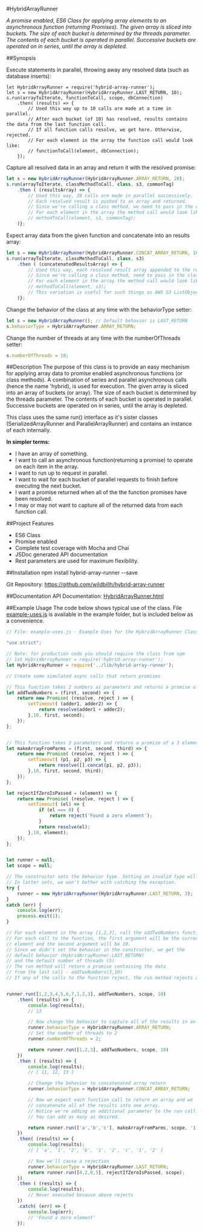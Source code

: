 #HybridArrayRunner

_A promise enabled, ES6 Class for applying array elements to an asynchronous function (returning Promises).
The given array is sliced into buckets. The size of each bucket is determined by the threads parameter.
The contents of each bucket is operated in parallel. Successive buckets are operated on in series, until
the array is depleted._  

##Synopsis

Execute statements in parallel, throwing away any resolved data (such as database inserts):

```javascipt
let HybridArrayRunner = require('hybrid-array-runner');
let s = new HybridArrayRunner(HybridArrayRunner.LAST_RETURN, 10);
s.run(arrayToIterate, functionToCall, scope, dbConnection)
    .then( (results) => {
        // Used this way up to 10 calls are made at a time in parallel.
        // After each bucket (of 10) has resolved, results contains the data from the last function call.
        // If all function calls resolve, we get here. Otherwise, rejected.
        // For each element in the array the function call would look like:
        // functionToCall(element, dbConnection);
    });
```

Capture all resolved data in an array and return it with the resolved promise:

```javascript
let s = new HybridArrayRunner(HybridArrayRunner.ARRAY_RETURN, 20);
s.run(arrayToIterate, classMethodToCall, class, s3, commonTag)
    .then ( (resultsArray) => {
        // Used this way, 20 calls are made in parallel successively. 
        // Each resolved result is pushed to an array and returned.
        // Since we're calling a class method, we need to pass in the class instance as scope.
        // For each element in the array the method call would look like:
        // methodToCall(element, s3, commonTag);
    )};
```


Expect array data from the given function and concatenate into an results array:

```javascript
let s = new HybridArrayRunner(HybridArrayRunner.CONCAT_ARRAY_RETURN, 10);
s.run(arrayToIterate, classMethodToCall, class, s3)
    .then ( (concatenatedResultsArray) => {
        // Used this way, each resolved result array appended to the results array and returned.
        // Since we're calling a class method, need to pass in the class instance as scope.
        // For each element in the array the method call would look like:
        // methodToCall(element, s3);
        // This variation is useful for such things as AWS S3 ListObject.
    )};
```

Change the behavior of the class at any time with the behaviorType setter:

```javascript
let s = new HybridArrayRunner(); // Default behavior is LAST_RETURN
s.behaviorType = HybridArrayRunner.ARRAY_RETURN;
```

Change the number of threads at any time with the numberOfThreads setter:
```javascript
s.numberOfThreads = 10;
```



##Description
The purpose of this class is to provide an easy mechanism for applying array data to 
promise enabled asynchronous functions (or class methods). A combination of series 
and parallel asynchronous calls (hence the name 'hybrid), is used for execution. 
The given array is sliced into an array of buckets (or array). The size of each bucket
is determined by the threads parameter. The contents of each bucket is operated in parallel. 
Successive buckets are operated on in series, until the array is depleted.

This class uses the same run() interface as it's sister classes (SerializedArrayRunner and ParallelArrayRunner) and
contains an instance of each internally.



**In simpler terms:** 
* I have an array of something. 
* I want to call an asynchronous function(returning a promise) to operate on each item in the array.
* I want to run up to <threads> request in parallel.
* I want to wait for each bucket of parallel requests to finish before executing the next bucket.
* I want a promise returned when all of the the function promises have been resolved.
* I may or may not want to capture all of the returned data from each function call. 


##Project Features
* ES6 Class
* Promise enabled
* Complete test coverage with Mocha and Chai
* JSDoc generated API documentation
* Rest parameters are used for maximum flexibility.

##Installation
npm install hybrid-array-runner --save

Git Repository: https://github.com/wildbillh/hybrid-array-runner

##Documentation
API Documentation: [HybridArrayRunner.html](doc/HybridArrayRunner.html)

##Example Usage
The code below shows typical use of the class. File [example-uses.js](example/example-uses.js)  is available in
the example folder, but is included below as a convenience. 


```javascript
// File: example-uses.js - Example Uses for the HybridArrayRunner Class

"use strict";

// Note: for production code you should require the class from npm
// let HybridArrayRunner = require('hybrid-array-runner');
let HybridArrayRunner = require('../lib/hybrid-array-runner');

// Create some simulated async calls that return promises

// This function takes 2 numbers as parameters and returns a promise of their sums.
let addTwoNumbers = (first, second) => {
    return new Promise( (resolve, reject ) => {
        setTimeout( (adder1, adder2) => {
            return resolve(adder1 + adder2);
        },10, first, second);
    });
};


// This function takes 3 parameters and returns a promise of a 3 element array.
let makeArrayFromParms = (first, second, third) => {
    return new Promise( (resolve, reject ) => {
        setTimeout( (p1, p2, p3) => {
            return resolve([].concat(p1, p2, p3));
        },10, first, second, third);
    });
};

let rejectIfZeroIsPassed = (element) => {
    return new Promise( (resolve, reject ) => {
        setTimeout( (el) => {
            if (el === 0) {
                return reject('Found a zero element');
            }
            return resolve(el);
        },10, element);
    });
};


let runner = null;
let scope = null;

// The constructor sets the behavior type. Setting an invalid type will throw an exception.
// In latter sets, we won't bother with catching the exception.
try {
    runner = new HybridArrayRunner(HybridArrayRunner.LAST_RETURN, 3);
}
catch (err) {
    console.log(err);
    process.exit(1);
}

// For each element in the array [1,2,3], call the addTwoNumbers function.
// For each call to the function, the first argument will be the current
// element and the second argument will be 10.
// Since we didn't set the behavior in the constructor, we get the
// default behavior (HybridArrayRunner.LAST_RETURN)
// and the default number of threads (5)
// The run method will return a promise containing the data
// from the last call - addTwoNumbers(3,10)
// If any of the calls to the function reject, the run method rejects as well.


runner.run([1,2,3,4,5,6,7,1,2,3], addTwoNumbers, scope, 10)
    .then( (results) => {
        console.log(results);
        // 13

        // Now change the behavior to capture all of the results in an array
        runner.behaviorType = HybridArrayRunner.ARRAY_RETURN;
        // Set the number of threads to 2
        runner.numberOfThreads = 2;

        return runner.run([1,2,3], addTwoNumbers, scope, 10)
    })
    .then ( (results) => {
        console.log(results);
        // [ 11, 12, 13 ]

        // Change the behavior to concatenated array return
        runner.behaviorType = HybridArrayRunner.CONCAT_ARRAY_RETURN;

        // Now we expect each function call to return an array and we
        // concatenate all of the results into one array.
        // Notice we're adding an additional parameter to the run call.
        // You can add as many as desired.

        return runner.run(['a','b','c'], makeArrayFromParms, scope, '1', '2');
    })
    .then( (results) => {
        console.log(results);
        // [ 'a', '1', '2', 'b', '1', '2', 'c', '1', '2' ]

        // Now we'll cause a rejection
        runner.behaviorType = HybridArrayRunner.LAST_RETURN;
        return runner.run([4,2,0,5], rejectIfZeroIsPassed, scope);
    })
    .then ( (results) => {
        console.log(results);
        // Never executed because above rejects
    })
    .catch( (err) => {
        console.log(err);
        // 'Found a zero element'
    });



```